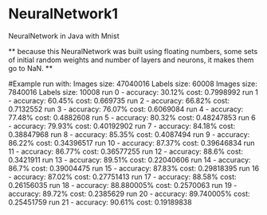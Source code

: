 # NeuralNetwork1
NeuralNetwork in Java with Mnist

** because this NeuralNetwork was built using floating numbers, some sets of initial random weights and number of layers and neurons, it makes them go to NaN. **

#Example run with:
Images size: 47040016
Labels size: 60008
Images size: 7840016
Labels size: 10008
run 0 - accuracy: 30.12% cost: 0.7998992
run 1 - accuracy: 60.45% cost: 0.669735
run 2 - accuracy: 66.82% cost: 0.7132552
run 3 - accuracy: 76.07% cost: 0.6069084
run 4 - accuracy: 77.48% cost: 0.4882608
run 5 - accuracy: 80.32% cost: 0.48247853
run 6 - accuracy: 79.93% cost: 0.40192902
run 7 - accuracy: 84.18% cost: 0.38847968
run 8 - accuracy: 85.35% cost: 0.4087494
run 9 - accuracy: 86.22% cost: 0.34396517
run 10 - accuracy: 87.37% cost: 0.39646834
run 11 - accuracy: 86.77% cost: 0.36577255
run 12 - accuracy: 88.6% cost: 0.3421911
run 13 - accuracy: 89.51% cost: 0.22040606
run 14 - accuracy: 86.7% cost: 0.39004475
run 15 - accuracy: 87.83% cost: 0.29818395
run 16 - accuracy: 87.02% cost: 0.27751413
run 17 - accuracy: 88.58% cost: 0.26156035
run 18 - accuracy: 88.880005% cost: 0.2570063
run 19 - accuracy: 89.72% cost: 0.2385629
run 20 - accuracy: 89.740005% cost: 0.25451759
run 21 - accuracy: 90.61% cost: 0.19189838
